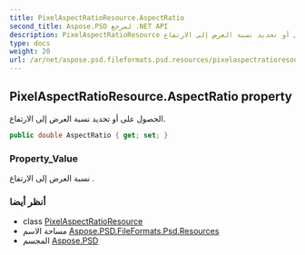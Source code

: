 ```yaml
---
title: PixelAspectRatioResource.AspectRatio
second_title: Aspose.PSD لمرجع .NET API
description: PixelAspectRatioResource ملكية. الحصول على أو تحديد نسبة العرض إلى الارتفاع.
type: docs
weight: 20
url: /ar/net/aspose.psd.fileformats.psd.resources/pixelaspectratioresource/aspectratio/
---
```

## PixelAspectRatioResource.AspectRatio property

الحصول على أو تحديد نسبة العرض إلى الارتفاع.

```csharp
public double AspectRatio { get; set; }
```

### Property_Value

نسبة العرض إلى الارتفاع .

### أنظر أيضا

* class [PixelAspectRatioResource](../)
* مساحة الاسم [Aspose.PSD.FileFormats.Psd.Resources](../../pixelaspectratioresource/)
* المجسم [Aspose.PSD](../../../)


